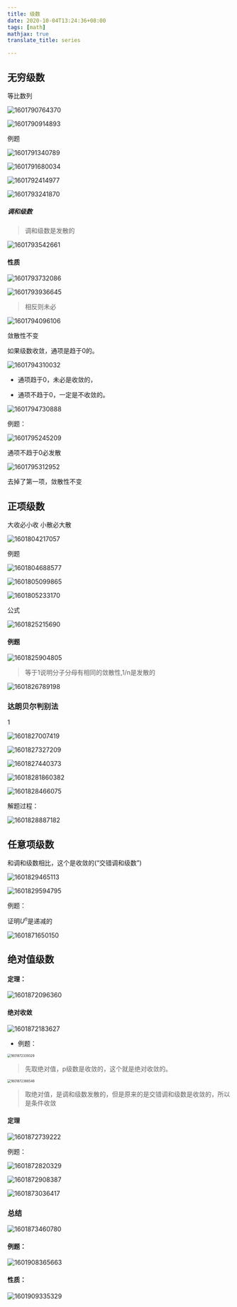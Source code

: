 ```yaml
---
title: 级数
date: 2020-10-04T13:24:36+08:00
tags: [math]
mathjax: true
translate_title: series

---
```


## 无穷级数

等比数列

![1601790764370](https://cdn.kayleh.top/gh/kayleh/cdn/img/级数/1601790764370.png)

![1601790914893](https://cdn.kayleh.top/gh/kayleh/cdn/img/级数/1601790914893.png)

例题

![1601791340789](https://cdn.kayleh.top/gh/kayleh/cdn/img/级数/1601791340789.png)

![1601791680034](https://cdn.kayleh.top/gh/kayleh/cdn/img/级数/1601791680034.png)

![1601792414977](https://cdn.kayleh.top/gh/kayleh/cdn/img/级数/1601792414977.png)

![1601793241870](https://cdn.kayleh.top/gh/kayleh/cdn/img/级数/1601793241870.png)

##### 调和级数

> 调和级数是发散的

![1601793542661](https://cdn.kayleh.top/gh/kayleh/cdn/img/级数/1601793542661.png)

#### 性质

![1601793732086](https://cdn.kayleh.top/gh/kayleh/cdn/img/级数/1601793732086.png)

![1601793936645](https://cdn.kayleh.top/gh/kayleh/cdn/img/级数/1601793936645.png)

> 相反则未必

![1601794096106](https://cdn.kayleh.top/gh/kayleh/cdn/img/级数/1601794096106.png)

敛散性不变



如果级数收敛，通项是趋于0的。

![1601794310032](https://cdn.kayleh.top/gh/kayleh/cdn/img/级数/1601794310032.png)

- 通项趋于0，未必是收敛的，

- 通项不趋于0，一定是不收敛的。



![1601794730888](https://cdn.kayleh.top/gh/kayleh/cdn/img/级数/1601794730888.png)

例题：

![1601795245209](https://cdn.kayleh.top/gh/kayleh/cdn/img/级数/1601795245209.png)

通项不趋于0必发散

![1601795312952](https://cdn.kayleh.top/gh/kayleh/cdn/img/级数/1601795312952.png)

去掉了第一项，敛散性不变

## 正项级数

大收必小收 小散必大散

![1601804217057](https://cdn.kayleh.top/gh/kayleh/cdn/img/级数/1601804217057.png)

例题

![1601804688577](https://cdn.kayleh.top/gh/kayleh/cdn/img/级数/1601804688577.png)

![1601805099865](https://cdn.kayleh.top/gh/kayleh/cdn/img/级数/1601805099865.png)

![1601805233170](https://cdn.kayleh.top/gh/kayleh/cdn/img/级数/1601805233170.png)

公式

![1601825215690](https://cdn.kayleh.top/gh/kayleh/cdn/img/级数/1601825215690.png)

#### 例题

![1601825904805](https://cdn.kayleh.top/gh/kayleh/cdn/img/级数/1601825904805.png)

> 等于1说明分子分母有相同的敛散性,1/n是发散的

![1601826789198](https://cdn.kayleh.top/gh/kayleh/cdn/img/级数/1601826789198.png)

### 达朗贝尔判别法

1

![1601827007419](https://cdn.kayleh.top/gh/kayleh/cdn/img/级数/1601827007419.png)

![1601827327209](https://cdn.kayleh.top/gh/kayleh/cdn/img/级数/1601827327209.png)

![1601827440373](https://cdn.kayleh.top/gh/kayleh/cdn/img/级数/1601827440373.png)

![1601828186038](https://cdn.kayleh.top/gh/kayleh/cdn/img/级数/1601828186038.png)2

![1601828466075](https://cdn.kayleh.top/gh/kayleh/cdn/img/级数/1601828466075.png)

解题过程：

![1601828887182](https://cdn.kayleh.top/gh/kayleh/cdn/img/级数/1601828887182.png)

## 任意项级数

和调和级数相比，这个是收敛的(“交错调和级数”)

![1601829465113](https://cdn.kayleh.top/gh/kayleh/cdn/img/级数/1601829465113.png)

![1601829594795](https://cdn.kayleh.top/gh/kayleh/cdn/img/级数/1601829594795.png)

例题：

证明$U^n$是递减的

![1601871650150](https://cdn.kayleh.top/gh/kayleh/cdn/img/级数/1601871650150.png)

## 绝对值级数

#### 定理：

![1601872096360](https://cdn.kayleh.top/gh/kayleh/cdn/img/级数/1601872096360.png)

#### 绝对收敛

![1601872183627](https://cdn.kayleh.top/gh/kayleh/cdn/img/级数/1601872183627.png)

- 例题：

<img src="https://cdn.kayleh.top/gh/kayleh/cdn/img/级数/1601872339329.png" alt="1601872339329" style="zoom:50%;" />

> 先取绝对值，p级数是收敛的，这个就是绝对收敛的。

<img src="https://cdn.kayleh.top/gh/kayleh/cdn/img/级数/1601872386548.png" alt="1601872386548" style="zoom:50%;" />

> 取绝对值，是调和级数发散的，但是原来的是交错调和级数是收敛的，所以是条件收敛

#### 定理

![1601872739222](https://cdn.kayleh.top/gh/kayleh/cdn/img/级数/1601872739222.png)

例题：

![1601872820329](https://cdn.kayleh.top/gh/kayleh/cdn/img/级数/1601872820329.png)

![1601872908387](https://cdn.kayleh.top/gh/kayleh/cdn/img/级数/1601872908387.png)

![1601873036417](https://cdn.kayleh.top/gh/kayleh/cdn/img/级数/1601873036417.png)

### 总结

![1601873460780](https://cdn.kayleh.top/gh/kayleh/cdn/img/级数/1601873460780.png)

#### 例题：

![1601908365663](https://cdn.kayleh.top/gh/kayleh/cdn/img/级数/1601908365663.png)

#### 性质：

![1601909335329](https://cdn.kayleh.top/gh/kayleh/cdn/img/级数/1601909335329.png)
